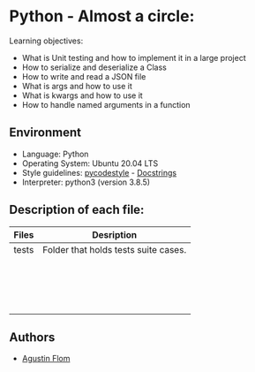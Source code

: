 # Python - Almost a circle:

Learning objectives:

* What is Unit testing and how to implement it in a large project
* How to serialize and deserialize a Class
* How to write and read a JSON file
* What is args and how to use it
* What is kwargs and how to use it
* How to handle named arguments in a function

## Environment

* Language: Python
* Operating System: Ubuntu 20.04 LTS
* Style guidelines: [pycodestyle](https://pypi.org/project/pycodestyle/) - [Docstrings](https://sphinxcontrib-napoleon.readthedocs.io/en/latest/example_google.html)
* Interpreter: python3 (version 3.8.5)

## Description of each file:

| Files          |Desription
|:----------------|:-------------------------------:|
|tests |Folder that holds tests suite cases.
| |
| |
| |
| |
| |
| |
| |
| |
| |
| |
| |
| |
| |
| |
| |
| |
| |

## Authors

* [Agustin Flom](https://github.com/agusfl)

